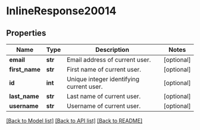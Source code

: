 # InlineResponse20014

## Properties
Name | Type | Description | Notes
------------ | ------------- | ------------- | -------------
**email** | **str** | Email address of current user. | [optional] 
**first_name** | **str** | First name of current user. | [optional] 
**id** | **int** | Unique integer identifying current user. | [optional] 
**last_name** | **str** | Last name of current user. | [optional] 
**username** | **str** | Username of current user. | [optional] 

[[Back to Model list]](../README.md#documentation-for-models) [[Back to API list]](../README.md#documentation-for-api-endpoints) [[Back to README]](../README.md)



